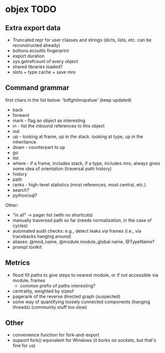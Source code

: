 # objex TODO

## Extra export data

- Truncated repr for user classes and strings (dicts, lists, etc. can be reconstructed already)
- boltons.ecoutils fingerprint
- export duration
- sys.getrefcount of every object
- shared libraries loaded?
- slots + type cache + save mro

## Command grammar

first chars in the list below: 'bdfghilmopstuw'  (keep updated)

* back
* forward
* mark - flag an object as interesting
* in - list the inbound references to this object
* out
* up - looking at frame, up in the stack. looking at type, up in the inheritance.
* down - counterpart to up
* go
* list
* where - if a frame, includes stack, if a type, includes mro, always gives some idea of orientation (traversal path history)
* history
* path
* ranks - high-level statistics (most references, most central, etc.)
* search?
* python/sql?

Other:

* "in all" -> pager list (with no shortcuts)
* manually traversed path so far (needs normalization, in the case of cycles)
* automated audit checks: e.g., detect leaks via frames (i.e., via tracebacks hanging around)
* aliases: @mod_name, @module.module_global name, @TypeName?
* prompt toolkit

## Metrics

* flood fill paths to give steps to nearest module, or if not accessible via module, frames
  * common prefix of paths interesting?
* centrality, weighted by sizeof
* pagerank of the reverse directed graph (suspected)
* some way of quantifying loosely connected components (hanging threads) (community stuff too slow)

## Other

* convenience function for fork-and-export
* support fork() equivalent for Windows (it borks on sockets, but that's fine for us)

